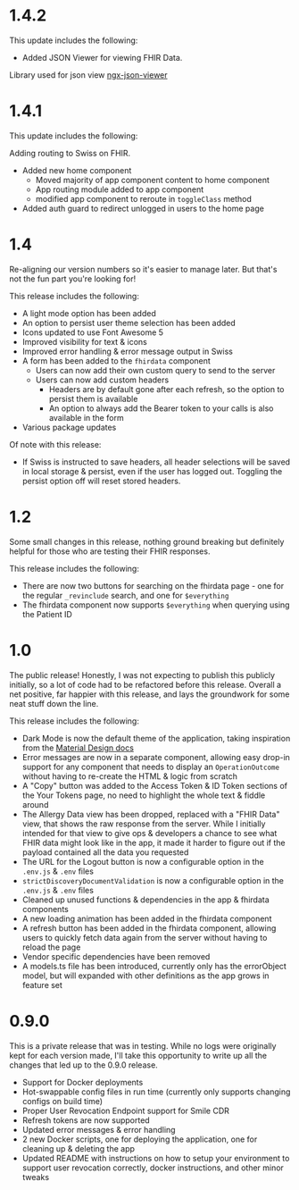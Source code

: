 <!--
 Copyright 2021 Omar Hoblos
 
 Licensed under the Apache License, Version 2.0 (the "License");
 you may not use this file except in compliance with the License.
 You may obtain a copy of the License at
 
     http://www.apache.org/licenses/LICENSE-2.0
 
 Unless required by applicable law or agreed to in writing, software
 distributed under the License is distributed on an "AS IS" BASIS,
 WITHOUT WARRANTIES OR CONDITIONS OF ANY KIND, either express or implied.
 See the License for the specific language governing permissions and
 limitations under the License.
-->

# 1.4.2

This update includes the following:

* Added JSON Viewer for viewing FHIR Data.

Library used for json view [ngx-json-viewer](https://www.npmjs.com/package/ngx-json-viewer)

# 1.4.1

This update includes the following:

Adding routing to Swiss on FHIR.

* Added new home component
    * Moved majority of app component content to home component
    * App routing module added to app component
    * modified app component to reroute in `toggleClass` method
* Added auth guard to redirect unlogged in users to the home page



# 1.4

Re-aligning our version numbers so it's easier to manage later. But that's not the fun part you're looking for! 

This release includes the following:

* A light mode option has been added
* An option to persist user theme selection has been added
* Icons updated to use Font Awesome 5
* Improved visibility for text & icons
* Improved error handling & error message output in Swiss
* A form has been added to the `fhirdata` component
    * Users can now add their own custom query to send to the server
    * Users can now add custom headers
        * Headers are by default gone after each refresh, so the option to persist them is available
        * An option to always add the Bearer token to your calls is also available in the form
* Various package updates

Of note with this release:

* If Swiss is instructed to save headers, all header selections will be saved in local storage & persist, even if the user has logged out. Toggling the persist option off will reset stored headers.

# 1.2

Some small changes in this release, nothing ground breaking but definitely helpful for those who are testing their FHIR responses. 

This release includes the following:

* There are now two buttons for searching on the fhirdata page - one for the regular `_revinclude` search, and one for `$everything`
* The fhirdata component now supports `$everything` when querying using the Patient ID

# 1.0

The public release! Honestly, I was not expecting to publish this publicly initially, so a lot of code had to be refactored before this release. Overall a net positive, far happier with this release, and lays the groundwork for some neat stuff down the line.

This release includes the following:

* Dark Mode is now the default theme of the application, taking inspiration from the [Material Design docs](https://material.io/design/color/dark-theme.html#usage)
* Error messages are now in a separate component, allowing easy drop-in support for any component that needs to display an `OperationOutcome` without having to re-create the HTML & logic from scratch
* A "Copy" button was added to the Access Token & ID Token sections of the Your Tokens page, no need to highlight the whole text & fiddle around
* The Allergy Data view has been dropped, replaced with a "FHIR Data" view, that shows the raw response from the server. While I initially intended for that view to give ops & developers a chance to see what FHIR data might look like in the app, it made it harder to figure out if the payload contained all the data you requested
* The URL for the Logout button is now a configurable option in the `.env.js` & `.env` files
* `strictDiscoveryDocumentValidation` is now a configurable option in the `.env.js` & `.env` files
* Cleaned up unused functions & dependencies in the app & fhirdata components
* A new loading animation has been added in the fhirdata component
* A refresh button has been added in the fhirdata component, allowing users to quickly fetch data again from the server without having to reload the page
* Vendor specific dependencies have been removed
* A models.ts file has been introduced, currently only has the errorObject model, but will expanded with other definitions as the app grows in feature set

# 0.9.0

This is a private release that was in testing. While no logs were originally kept for each version made, I'll take this opportunity to write up all the changes that led up to the 0.9.0 release.

* Support for Docker deployments
* Hot-swappable config files in run time (currently only supports changing configs on build time)
* Proper User Revocation Endpoint support for Smile CDR
* Refresh tokens are now supported
* Updated error messages & error handling
* 2 new Docker scripts, one for deploying the application, one for cleaning up & deleting the app
* Updated README with instructions on how to setup your environment to support user revocation correctly, docker instructions,  and other minor tweaks

